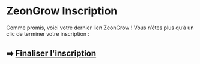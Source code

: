 # ZeonGrow Inscription

Comme promis, voici votre dernier lien ZeonGrow ! Vous n’êtes plus qu’à un clic de terminer votre inscription :

## ➡️ [Finaliser l'inscription](https://tinyurl.com/bdz6wzsf)